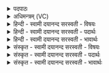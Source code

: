 <details><summary>पदपाठः</summary>

होता॑ अ॒ध्व॒र्युः। आव॑या॒ इत्याऽव॑याः। अ॒ग्नि॒मि॒न्ध इत्या॑ग्निम्ऽइ॒न्धः। ग्रा॒व॒ग्रा॒भ इति॑ ग्रावऽग्रा॒भः। उ॒त। शस्ता॑। सुवि॑प्र॒ इति॑ सुऽवि॑प्रः। तेन॑। य॒ज्ञेन॑। स्व॑रङ्कृते॒नेति॒ सुऽअ॑रङ्कृतेन। स्वि᳖ष्टे॒नेति॒ सुऽइ॑ष्टेन। व॒क्षणाः॑। आ। पृ॒ण॒ध्व॒म्। २८।
</details>

<details><summary>अधिमन्त्रम् (VC)</summary>

- यज्ञो देवता
- गोतम ऋषिः
- निचृत्त्रिष्टुप्
- धैवतः
</details>

<details><summary>हिन्दी - स्वामी दयानन्द सरस्वती  - विषयः</summary>

फिर मनुष्य क्या करें, इस विषय को अगले मन्त्र में कहा है ॥
</details>

<details><summary>हिन्दी - स्वामी दयानन्द सरस्वती  - पदार्थः</summary>

पदार्थान्वयभाषाः -  हे मनुष्यो ! जैसे (होता) ग्रहण करने हारा वा (आवयाः) जिससे अच्छे प्रकार यज्ञ, सङ्ग और दान करते वह वा (अग्निमिन्धः) अग्नि को प्रदीप्त करने हारा वा (ग्रावग्राभः) मेघ को ग्रहण करने हारा वा (शंस्ता) प्रशंसा करने हारा (उत) और (सुविप्रः) जिसके समीप अच्छे-अच्छे बुद्धिमान् हैं, वह (अध्वर्युः) अहिंसा यज्ञ का चाहनेवाला उत्तम जन जिस (स्वरङ्कृतेन) सुन्दर सुशोभित किये (स्विष्टेन) सुन्दर भाव से चाहे और (यज्ञेन) मिले हुए यज्ञ आदि उत्तम काम से (वक्षणाः) नदियों को पूर्ण करता अर्थात् यज्ञ करने से पानी वर्षा, उस वर्षे हुए जल से नदियों को भरता, वैसे (तेन) उस काम से तुम लोग भी (आ, पृणध्वम्) अच्छे प्रकार सुख भोगो ॥२८ ॥
</details>

<details><summary>हिन्दी - स्वामी दयानन्द सरस्वती  - भावार्थः</summary>

भावार्थभाषाः -  इस मन्त्र में वाचकलुप्तोपमालङ्कार है। जो मनुष्य सुगन्धि आदि से उत्तम बनाये हुए होम करने योग्य पदार्थों को अग्नि में छोड़ने से पवन और वर्षा जल आदि पदार्थों को शोध कर नदी-नद आदि के जलों की शुद्धि करते हैं, वे सदैव सुख भोगते हैं ॥२८ ॥
</details>

<details><summary>संस्कृत - स्वामी दयानन्द सरस्वती  - विषयः</summary>

पुनर्मनुष्याः किं कुर्युरित्याह ॥
</details>

<details><summary>संस्कृत - स्वामी दयानन्द सरस्वती  - पदार्थः</summary>

पदार्थान्वयभाषाः -  हे मनुष्याः ! यथा होताऽऽवया अग्निमिन्धो ग्रावग्राभः शंस्तोत सुविप्रोऽध्वर्युर्येन स्वरंकृतेन स्विष्टेन यज्ञेन वक्षणा अलङ्करोति, तथा तेन यूयमप्यापृणध्वम् ॥२८ ॥
</details>

<details><summary>संस्कृत - स्वामी दयानन्द सरस्वती  - भावार्थः</summary>

भावार्थभाषाः -  अत्र वाचकलुप्तोपमालङ्कारः। ये मनुष्याः सुगन्ध्यादिसुसंस्कृतानां हविषां वह्नौ प्रक्षेपेण वायुवर्षाजलादीनि शोधयित्वा नद्यादिजलानि शोधयन्ति, ते सदा सुखयन्ति ॥२८ ॥
</details>